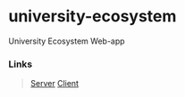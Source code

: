 # university-ecosystem
University Ecosystem Web-app

### Links
> [Server](https://github.com/file-sharing-erp-team/university-ecosystem/tree/main/server)
> [Client](https://github.com/file-sharing-erp-team/university-ecosystem/tree/main/client)
